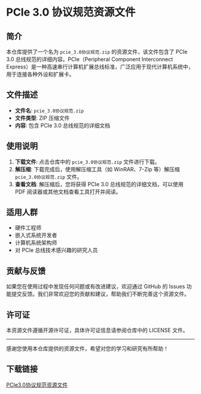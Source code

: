 # PCIe 3.0 协议规范资源文件

## 简介

本仓库提供了一个名为 `pcie_3.0协议规范.zip` 的资源文件，该文件包含了 PCIe 3.0 总线规范的详细内容。PCIe（Peripheral Component Interconnect Express）是一种高速串行计算机扩展总线标准，广泛应用于现代计算机系统中，用于连接各种外设和扩展卡。

## 文件描述

- **文件名**: `pcie_3.0协议规范.zip`
- **文件类型**: ZIP 压缩文件
- **内容**: 包含 PCIe 3.0 总线规范的详细文档

## 使用说明

1. **下载文件**: 点击仓库中的 `pcie_3.0协议规范.zip` 文件进行下载。
2. **解压缩**: 下载完成后，使用解压缩工具（如 WinRAR、7-Zip 等）解压缩 `pcie_3.0协议规范.zip` 文件。
3. **查看文档**: 解压缩后，您将获得 PCIe 3.0 总线规范的详细文档，可以使用 PDF 阅读器或其他文档查看工具打开并阅读。

## 适用人群

- 硬件工程师
- 嵌入式系统开发者
- 计算机系统架构师
- 对 PCIe 总线技术感兴趣的研究人员

## 贡献与反馈

如果您在使用过程中发现任何问题或有改进建议，欢迎通过 GitHub 的 Issues 功能提交反馈。我们非常欢迎您的贡献和建议，帮助我们不断完善这个资源文件。

## 许可证

本资源文件遵循开源许可证，具体许可证信息请参阅仓库中的 LICENSE 文件。

---

感谢您使用本仓库提供的资源文件，希望对您的学习和研究有所帮助！

## 下载链接

[PCIe3.0协议规范资源文件](https://pan.quark.cn/s/eb1c9168b20c)
